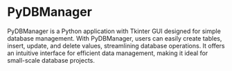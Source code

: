 # PyDBManager
PyDBManager is a Python application with Tkinter GUI designed for simple database management. With PyDBManager, users can easily create tables, insert, update, and delete values, streamlining database operations. It offers an intuitive interface for efficient data management, making it ideal for small-scale database projects.
